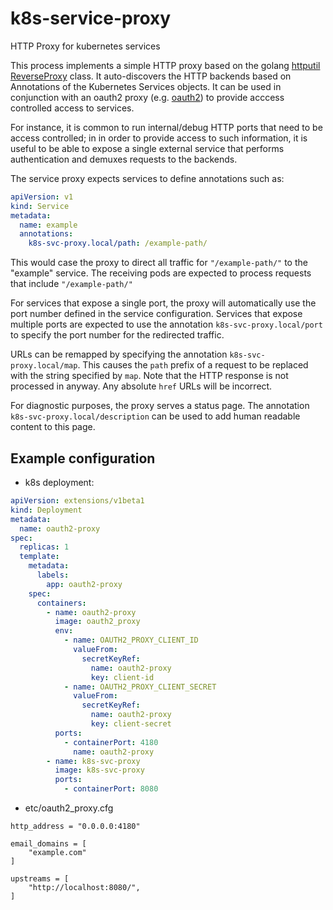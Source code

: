 # k8s-service-proxy

HTTP Proxy for kubernetes services

This process implements a simple HTTP proxy based on the golang [httputil] [ReverseProxy]
class. It auto-discovers the HTTP backends based on Annotations of the Kubernetes Services objects.
It can be used in conjunction with an oauth2 proxy (e.g. [oauth2]) to provide acccess controlled
access to services.

For instance, it is common to run internal/debug HTTP ports that need to be access controlled; in
in order to provide access to such information, it is useful to be able to expose a single external
service that performs authentication and demuxes requests to the backends.

The service proxy expects services to define annotations such as:

```yaml
apiVersion: v1
kind: Service
metadata:
  name: example
  annotations:
    k8s-svc-proxy.local/path: /example-path/
```

This would case the proxy to direct all traffic for `"/example-path/"` to the "example" service. The
receiving pods are expected to process requests that include `"/example-path/"`

For services that expose a single port, the proxy will automatically use the port number defined in
the service configuration. Services that expose multiple ports are expected to use the
annotation `k8s-svc-proxy.local/port` to specify the port number for the redirected traffic.

URLs can be remapped by specifying the annotation `k8s-svc-proxy.local/map`. This causes the `path` prefix
of a request to be replaced with the string specified by `map`. Note that the HTTP response is not
processed in anyway. Any absolute `href` URLs will be incorrect.

For diagnostic purposes, the proxy serves a status page. The annotation `k8s-svc-proxy.local/description`
can be used to add human readable content to this page.

## Example configuration

- k8s deployment:

```yaml
apiVersion: extensions/v1beta1
kind: Deployment
metadata:
  name: oauth2-proxy
spec:
  replicas: 1
  template:
    metadata:
      labels:
        app: oauth2-proxy
    spec:
      containers:
        - name: oauth2-proxy
          image: oauth2_proxy
          env:
            - name: OAUTH2_PROXY_CLIENT_ID
              valueFrom:
                secretKeyRef:
                  name: oauth2-proxy
                  key: client-id
            - name: OAUTH2_PROXY_CLIENT_SECRET
              valueFrom:
                secretKeyRef:
                  name: oauth2-proxy
                  key: client-secret
          ports:
            - containerPort: 4180
              name: oauth2-proxy
        - name: k8s-svc-proxy
          image: k8s-svc-proxy
          ports:
            - containerPort: 8080

```

- etc/oauth2_proxy.cfg

```text
http_address = "0.0.0.0:4180"

email_domains = [
    "example.com"
]

upstreams = [
    "http://localhost:8080/",
]
```

[oauth2]: https://github.com/bitly/oauth2_proxy
[httputil]: https://golang.org/pkg/net/http/httputil/
[ReverseProxy]: https://golang.org/pkg/net/http/httputil/#ReverseProxy

